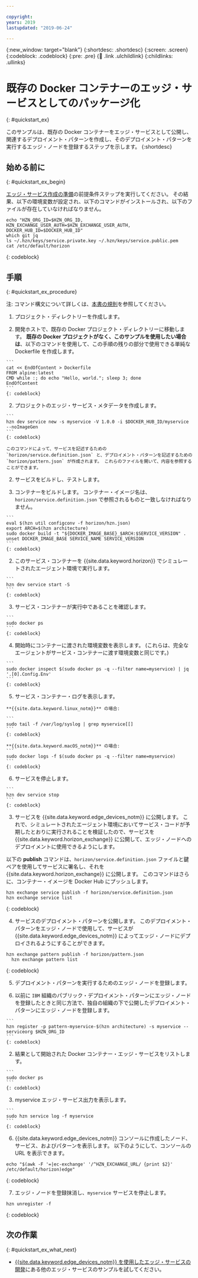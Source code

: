 ```yaml
---

copyright:
years: 2019
lastupdated: "2019-06-24"

---
```


{:new_window: target="blank"}
{:shortdesc: .shortdesc}
{:screen: .screen}
{:codeblock: .codeblock}
{:pre: .pre}
{:child: .link .ulchildlink}
{:childlinks: .ullinks}

# 既存の Docker コンテナーのエッジ・サービスとしてのパッケージ化
{: #quickstart_ex}

このサンプルは、既存の Docker コンテナーをエッジ・サービスとして公開し、関連するデプロイメント・パターンを作成し、そのデプロイメント・パターンを実行するエッジ・ノードを登録するステップを示します。
{:shortdesc}

## 始める前に
{: #quickstart_ex_begin}

[エッジ・サービス作成の準備](service_containers.md)の前提条件ステップを実行してください。 その結果、以下の環境変数が設定され、以下のコマンドがインストールされ、以下のファイルが存在していなければなりません。
```
echo "HZN_ORG_ID=$HZN_ORG_ID, HZN_EXCHANGE_USER_AUTH=$HZN_EXCHANGE_USER_AUTH, DOCKER_HUB_ID=$DOCKER_HUB_ID"
which git jq
ls ~/.hzn/keys/service.private.key ~/.hzn/keys/service.public.pem
cat /etc/default/horizon
```
{: codeblock}

## 手順
{: #quickstart_ex_procedure}

注: コマンド構文について詳しくは、[本書の規則](../getting_started/document_conventions.md)を参照してください。

1. プロジェクト・ディレクトリーを作成します。

  1. 開発ホストで、既存の Docker プロジェクト・ディレクトリーに移動します。 **既存の Docker プロジェクトがなく、このサンプルを使用したい場合は**、以下のコマンドを使用して、この手順の残りの部分で使用できる単純な Dockerfile を作成します。

    ```
    cat << EndOfContent > Dockerfile
    FROM alpine:latest
    CMD while :; do echo "Hello, world."; sleep 3; done
    EndOfContent
    ```
    {: codeblock}

  2. プロジェクトのエッジ・サービス・メタデータを作成します。

    ```
    hzn dev service new -s myservice -V 1.0.0 -i $DOCKER_HUB_ID/myservice --noImageGen
    ```
    {: codeblock}

    このコマンドによって、サービスを記述するための `horizon/service.definition.json` と、デプロイメント・パターンを記述するための `horizon/pattern.json` が作成されます。 これらのファイルを開いて、内容を参照することができます。

2. サービスをビルドし、テストします。

  1. コンテナーをビルドします。 コンテナー・イメージ名は、`horizon/service.definition.json` で参照されるものと一致しなければなりません。

    ```
    eval $(hzn util configconv -f horizon/hzn.json)
    export ARCH=$(hzn architecture)
    sudo docker build -t "${DOCKER_IMAGE_BASE}_$ARCH:$SERVICE_VERSION" .
    unset DOCKER_IMAGE_BASE SERVICE_NAME SERVICE_VERSION
    ```
    {: codeblock}

  2. このサービス・コンテナーを {{site.data.keyword.horizon}} でシミュレートされたエージェント環境で実行します。

    ```
    hzn dev service start -S
    ```
    {: codeblock}

  3. サービス・コンテナーが実行中であることを確認します。

    ```
    sudo docker ps
    ```
    {: codeblock}

  4. 開始時にコンテナーに渡された環境変数を表示します。 (これらは、完全なエージェントがサービス・コンテナーに渡す環境変数と同じです。)

    ```
    sudo docker inspect $(sudo docker ps -q --filter name=myservice) | jq '.[0].Config.Env'
    ```
    {: codeblock}

  5. サービス・コンテナー・ログを表示します。

    **{{site.data.keyword.linux_notm}}** の場合:

    ```
    sudo tail -f /var/log/syslog | grep myservice[[]
    ```
    {: codeblock}

    **{{site.data.keyword.macOS_notm}}** の場合:
    ```
    sudo docker logs -f $(sudo docker ps -q --filter name=myservice)
    ```
    {: codeblock}

  6. サービスを停止します。

    ```
    hzn dev service stop
    ```
    {: codeblock}

3. サービスを {{site.data.keyword.edge_devices_notm}} に公開します。 これで、シミュレートされたエージェント環境においてサービス・コードが予期したとおりに実行されることを検証したので、サービスを {{site.data.keyword.horizon_exchange}} に公開して、エッジ・ノードへのデプロイメントに使用できるようにします。

  以下の **publish** コマンドは、`horizon/service.definition.json` ファイルと鍵ペアを使用してサービスに署名し、それを {{site.data.keyword.horizon_exchange}} に公開します。 このコマンドはさらに、コンテナー・イメージを Docker Hub にプッシュします。

  ```
  hzn exchange service publish -f horizon/service.definition.json
  hzn exchange service list
  ```
  {: codeblock}

4. サービスのデプロイメント・パターンを公開します。 このデプロイメント・パターンをエッジ・ノードで使用して、サービスが {{site.data.keyword.edge_devices_notm}} によってエッジ・ノードにデプロイされるようにすることができます。

  ```
  hzn exchange pattern publish -f horizon/pattern.json
    hzn exchange pattern list
  ```
  {: codeblock}

5. デプロイメント・パターンを実行するためのエッジ・ノードを登録します。

  1. 以前に `IBM` 組織のパブリック・デプロイメント・パターンにエッジ・ノードを登録したときと同じ方法で、独自の組織の下で公開したデプロイメント・パターンにエッジ・ノードを登録します。

    ```
    hzn register -p pattern-myservice-$(hzn architecture) -s myservice --serviceorg $HZN_ORG_ID
    ```
    {: codeblock}

  2. 結果として開始された Docker コンテナー・エッジ・サービスをリストします。

    ```
    sudo docker ps
    ```
    {: codeblock}

  3. myservice エッジ・サービス出力を表示します。

    ```
    sudo hzn service log -f myservice
    ```
    {: codeblock}

6. {{site.data.keyword.edge_devices_notm}} コンソールに作成したノード、サービス、およびパターンを表示します。 以下のようにして、コンソールの URL を表示できます。

  ```
  echo "$(awk -F '=|ec-exchange' '/^HZN_EXCHANGE_URL/ {print $2}' /etc/default/horizon)edge"
  ```
  {: codeblock}

7. エッジ・ノードを登録抹消し、`myservice` サービスを停止します。

  ```
  hzn unregister -f
  ```
  {: codeblock}

## 次の作業
{: #quickstart_ex_what_next}

* [{{site.data.keyword.edge_devices_notm}} を使用したエッジ・サービスの開発](developing.md)にある他のエッジ・サービスのサンプルを試してください。
